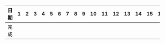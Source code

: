日期 |1|2|3|4|5|6|7|8|9|10|11|12|13|14|15|16|17|18|19|20|21|22|23|24|25|26|27|28|29|30|31
---|---|---|---|---|---|----|----|----|----|----|---|---|----|----|----|----|---|---|---|---|---|---|---|---|---|---|---|---|---|---|---|
完成 | | | | | | | | | | | | | | | | | | | | | | | | | |√| | | | | | |
